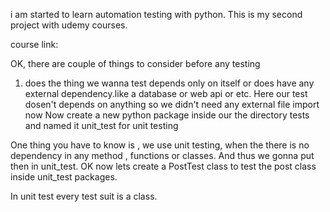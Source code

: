 i am started to learn automation testing with python. This is my second project with udemy courses.

course link:



OK, there are couple of things to consider before any testing
1. does the thing we wanna test depends only on itself or does have any
external dependency.like a database or web api or etc.
Here our test dosen't depends on anything so we didn't need any external file import now
Now create a new python package inside  our the directory tests and  named it  unit_test for unit testing

One thing you have to know is , we use unit testing, when the there is no dependency in any method , functions or classes.
And thus we gonna put then in unit_test. OK now lets create a PostTest class to test the post class inside unit_test packages.

In unit test every test suit is a class.